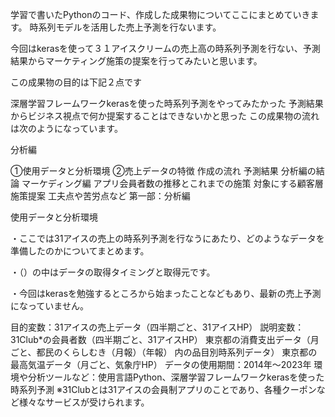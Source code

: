 学習で書いたPythonのコード、作成した成果物についてここにまとめていきます。
時系列モデルを活用した売上予測を行ないます。

今回はkerasを使って３１アイスクリームの売上高の時系列予測を行ない、予測結果からマーケティング施策の提案を行ってみたいと思います。

この成果物の目的は下記２点です

深層学習フレームワークkerasを使った時系列予測をやってみたかった
予測結果からビジネス視点で何か提案することはできないかと思った
この成果物の流れは次のようになっています。

分析編

①使用データと分析環境
②売上データの特徴
作成の流れ
予測結果
分析編の結論
マーケディング編
アプリ会員者数の推移とこれまでの施策
対象にする顧客層
施策提案
工夫点や苦労点など
第一部：分析編

使用データと分析環境

・ここでは31アイスの売上の時系列予測を行なうにあたり、どのようなデータを準備したのかについてまとめます。

・（）の中はデータの取得タイミングと取得元です。

・今回はkerasを勉強するところから始まったことなどもあり、最新の売上予測になっていません。

目的変数：31アイスの売上データ（四半期ごと、31アイスHP）
説明変数：
31Club*の会員者数（四半期ごと、31アイスHP）
東京都の消費支出データ（月ごと、都民のくらしむき（月報）（年報） 内の品目別時系列データ）
東京都の最高気温データ（月ごと、気象庁HP）
データの使用期間：2014年～2023年
環境や分析ツールなど：使用言語Python、深層学習フレームワークkerasを使った時系列予測
※31Clubとは31アイスの会員制アプリのことであり、各種クーポンなど様々なサービスが受けられます。

